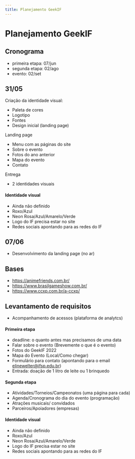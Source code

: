 ```yaml
---
title: Planejamento GeekIF
---
```

# Planejamento GeekIF

## Cronograma

- primeira etapa: 07/jun
- segunda etapa: 02/ago
- evento: 02/set

## 31/05

Criação da identidade visual:

- Paleta de cores
- Logotipo
- Fontes
- Design inicial (landing page)

Landing page

- Menu com as páginas do site
- Sobre o evento
- Fotos do ano anterior
- Mapa do evento
- Contato

Entrega

- 2 identidades visuais

#### Identidade visual

- Ainda não definido
- Roxo/Azul
- Neon Rosa/Azul/Amarelo/Verde
- Logo do IF precisa estar no site
- Redes sociais apontando para as redes do IF

## 07/06

- Desenvolvimento da landing page (no ar)

## Bases

- https://animefriends.com.br/
- https://www.brasilgameshow.com.br/
- https://www.ccxp.com.br/a-ccxp/

## Levantamento de requisitos

- Acompanhamento de acessos (plataforma de analytcs)

#### Primeira etapa

- deadline: o quanto antes mas precisamos de uma data
- Falar sobre o evento (Brevemente o que é o evento)
- Fotos do GeekIF 2022
- Mapa do Evento (Local/Como chegar)
- Formulário para contato (apontando para o email elinewelter@ifsp.edu.br)
- Entrada: doação de 1 litro de leite ou 1 brinquedo

#### Segunda etapa

- Atividades/Torneios/Campeonatos (uma página para cada)
- Agenda/Cronograma do dia do evento (programação)
- Atrações musicais/ convidados
- Parceiros/Apoiadores (empresas)

#### Identidade visual

- Ainda não definido
- Roxo/Azul
- Neon Rosa/Azul/Amarelo/Verde
- Logo do IF precisa estar no site
- Redes sociais apontando para as redes do IF
